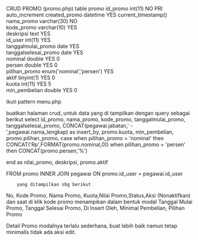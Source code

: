 CRUD PROMO (promo.php)
table promo
id_promo	int(11)	NO	PRI		auto_increment
created_promo	datetime	YES		current_timestamp()	
nama_promo	varchar(30)	NO			
kode_promo	varchar(10)	YES			
deskripsi	text	YES			
id_user	int(11)	YES			
tanggalmulai_promo	date	YES			
tanggalselesai_promo	date	YES			
nominal	double	YES		0	
persen	double	YES		0	
pilihan_promo	enum('nominal','persen')	YES			
aktif	tinyint(1)	YES		0	
kuota	int(11)	YES		5	
min_pembelian	double	YES		0	

ikuti pattern menu.php

buatkan halaman crud,
untuk data yang di tampilkan dengan query sebagai berikut
 select id_promo,
	nama_promo, 
  kode_promo,
  tanggalmulai_promo,
  tanggalselesai_promo,
	CONCAT(pegawai.jabatan,' - ',pegawai.nama_lengkap) as insert_by,
	promo.kuota, 
	min_pembelian, 
  promo.pilihan_promo,
	case
    when pilihan_promo = 'nominal' then CONCAT('Rp',FORMAT(promo.nominal,0))
    when pilihan_promo = 'persen' then CONCAT(promo.persen,'%')
  
  end as nilai_promo,
  deskripsi,
  promo.aktif
  
FROM
	promo
	INNER JOIN
	pegawai
	ON 
		promo.id_user = pegawai.id_user

        yang ditampilkan sbg berikut

No, Kode Promo, Nama Promo, Kuota,Nilai Promo,Status,Aksi (Nonaktifkan)
dan saat di klik kode promo menampikan dalam bentuk modal
Tanggal Mulai Promo, Tanggal Selesai Promo, Di Insert Oleh, Minimal Pembelian, Pilihan Promo

Detail Promo modalnya terlalu sederhana, buat lebih baik namun tetap minimalis
tidak ada aksi edit. 
